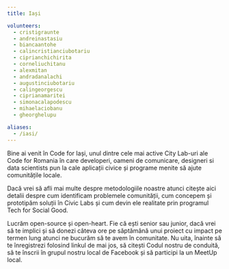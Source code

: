 ```yaml
---
title: Iași

volunteers:
  - cristigraunte
  - andreinastasiu
  - biancaantohe
  - calincristianciubotariu
  - ciprianchichirita
  - corneliuchitanu
  - alexmitan
  - andradanalachi
  - augustinciubotariu
  - calingeorgescu
  - ciprianamaritei
  - simonacalapodescu
  - mihaelaciobanu
  - gheorghelupu

aliases:
  - /iasi/
---
```


Bine ai venit în Code for Iași, unul dintre cele mai active City Lab-uri ale Code for Romania în care developeri, oameni de comunicare, designeri si data scientists pun la cale aplicații civice și programe menite să ajute comunitățile locale. 

Dacă vrei să afli mai multe despre metodologiile noastre atunci citește aici detalii despre cum identificam problemele comunității, cum concepem și prototipăm soluții în Civic Labs și cum devin ele realitate prin programul Tech for Social Good. 

Lucrăm open-source și open-heart. Fie că ești senior sau junior, dacă vrei să te implici și să donezi câteva ore pe săptămână unui proiect cu impact pe termen lung atunci ne bucurăm să te avem în comunitate. Nu uita, înainte să te înregistrezi folosind linkul de mai jos, să citești Codul nostru de conduită, să te înscrii în grupul nostru local de Facebook și să participi la un MeetUp local.
